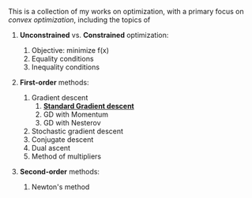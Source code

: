 This is a collection of my works on optimization, with a primary focus on *convex optimization*, including the topics of

1.  __Unconstrained__ vs. __Constrained__ optimization:
    1.  Objective: minimize f(x)
    2.  Equality conditions
    3.  Inequality conditions

2.  __First-order__ methods:
    1.  Gradient descent
        1.  __[Standard Gradient descent](https://github.com/thn003/optimization_num_analysis/blob/master/Optimization/Gradient%20Descent%20Algorithm.ipynb)__
        2.  GD with Momentum
        3.  GD with Nesterov
    2.  Stochastic gradient descent
    3.  Conjugate descent
    4.  Dual ascent
    5.  Method of multipliers

3.  __Second-order__ methods:
    1.  Newton's method
